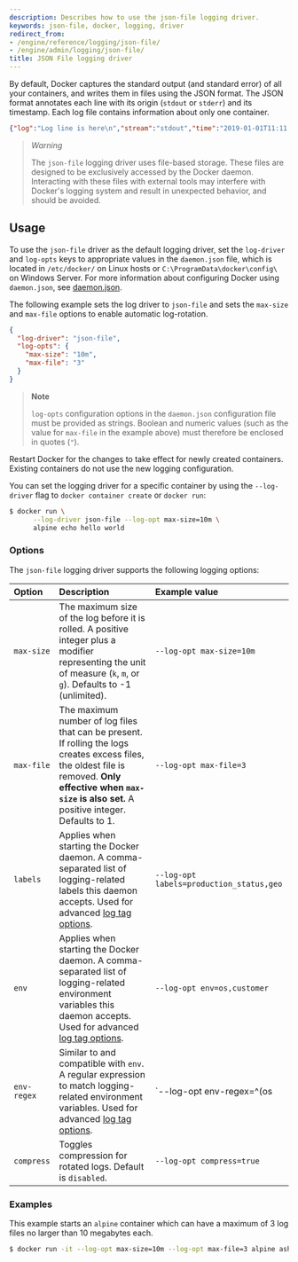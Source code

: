 ```yaml
---
description: Describes how to use the json-file logging driver.
keywords: json-file, docker, logging, driver
redirect_from:
- /engine/reference/logging/json-file/
- /engine/admin/logging/json-file/
title: JSON File logging driver
---
```



By default, Docker captures the standard output (and standard error) of all your containers,
and writes them in files using the JSON format. The JSON format annotates each line with its
origin (`stdout` or `stderr`) and its timestamp. Each log file contains information about
only one container.

```json
{"log":"Log line is here\n","stream":"stdout","time":"2019-01-01T11:11:11.111111111Z"}
```

> *Warning*
>
> The `json-file` logging driver uses file-based storage. These files are designed
> to be exclusively accessed by the Docker daemon. Interacting with these files
> with external tools may interfere with Docker's logging system and result in
> unexpected behavior, and should be avoided.

## Usage

To use the `json-file` driver as the default logging driver, set the `log-driver`
and `log-opts` keys to appropriate values in the `daemon.json` file, which is
located in `/etc/docker/` on Linux hosts or
`C:\ProgramData\docker\config\` on Windows Server. For more information about
configuring Docker using `daemon.json`, see
[daemon.json](../../../engine/reference/commandline/dockerd.md#daemon-configuration-file).

The following example sets the log driver to `json-file` and sets the `max-size`
and `max-file` options to enable automatic log-rotation.

```json
{
  "log-driver": "json-file",
  "log-opts": {
    "max-size": "10m",
    "max-file": "3" 
  }
}
```

> **Note**
>
> `log-opts` configuration options in the `daemon.json` configuration file must
> be provided as strings. Boolean and numeric values (such as the value for
> `max-file` in the example above) must therefore be enclosed in quotes (`"`).

Restart Docker for the changes to take effect for newly created containers.
Existing containers do not use the new logging configuration.

You can set the logging driver for a specific container by using the
`--log-driver` flag to `docker container create` or `docker run`:

```bash
$ docker run \
      --log-driver json-file --log-opt max-size=10m \
      alpine echo hello world
```

### Options

The `json-file` logging driver supports the following logging options:

| Option         | Description                                                                                                                                                                                                   | Example  value                                    |
|:---------------|:--------------------------------------------------------------------------------------------------------------------------------------------------------------------------------------------------------------|:--------------------------------------------------|
| `max-size`     | The maximum size of the log before it is rolled. A positive integer plus a modifier representing the unit of measure (`k`, `m`, or `g`). Defaults to -1 (unlimited).                                          | `--log-opt max-size=10m`                          |
| `max-file`     | The maximum number of log files that can be present. If rolling the logs creates excess files, the oldest file is removed. **Only effective when `max-size` is also set.** A positive integer. Defaults to 1. | `--log-opt max-file=3`                            |
| `labels`       | Applies when starting the Docker daemon. A comma-separated list of logging-related labels this daemon accepts. Used for advanced [log tag options](log_tags.md).                                              | `--log-opt labels=production_status,geo`          |
| `env`          | Applies when starting the Docker daemon. A comma-separated list of logging-related environment variables this daemon accepts. Used for advanced [log tag options](log_tags.md).                               | `--log-opt env=os,customer`                       |
| `env-regex`    | Similar to and compatible with `env`. A regular expression to match logging-related environment variables. Used for advanced [log tag options](log_tags.md).                                                  | `--log-opt env-regex=^(os|customer).`             |
| `compress`     | Toggles compression for rotated logs. Default is `disabled`.                                                                                                                                                  | `--log-opt compress=true`                         |


### Examples

This example starts an `alpine` container which can have a maximum of 3 log
files no larger than 10 megabytes each.

```bash
$ docker run -it --log-opt max-size=10m --log-opt max-file=3 alpine ash
```
